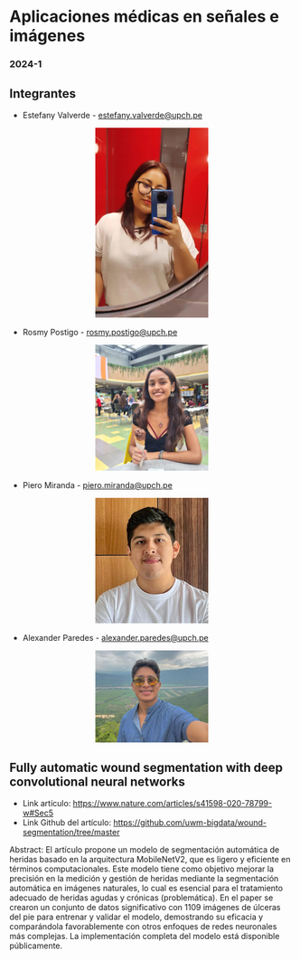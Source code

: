 # Aplicaciones médicas en señales e imágenes
### 2024-1

## Integrantes

- Estefany Valverde - estefany.valverde@upch.pe <br>
<div align="center">
<img src="https://github.com/piero-miranda/apsim/blob/main/Figures/Miembros%20del%20equipo/EV.jpeg" alt="L" width="200"/>
</div>

- Rosmy Postigo - rosmy.postigo@upch.pe <br>
<div align="center">
<img src="https://github.com/piero-miranda/apsim/blob/main/Figures/Miembros%20del%20equipo/RP1.jpeg" alt="L" width="200"/>
</div>

- Piero Miranda - piero.miranda@upch.pe <br>
<div align="center">
<img src="https://github.com/piero-miranda/apsim/blob/main/Figures/Miembros%20del%20equipo/PM.jpeg" alt="L" width="200"/>
</div>

- Alexander Paredes - alexander.paredes@upch.pe <br>
<div align="center">
<img src="https://github.com/piero-miranda/apsim/blob/main/Figures/Miembros%20del%20equipo/AP.png" alt="L" width="200"/>
</div>



## Fully automatic wound segmentation with deep convolutional neural networks
- Link artículo: https://www.nature.com/articles/s41598-020-78799-w#Sec5
- Link Github del artículo: https://github.com/uwm-bigdata/wound-segmentation/tree/master

Abstract:
El artículo propone un modelo de segmentación automática de heridas basado en la arquitectura MobileNetV2, que es ligero y eficiente en términos computacionales. Este modelo tiene como objetivo mejorar la precisión en la medición y gestión de heridas mediante la segmentación automática en imágenes naturales, lo cual es esencial para el tratamiento adecuado de heridas agudas y crónicas (problemática). En el paper se crearon un conjunto de datos significativo con 1109 imágenes de úlceras del pie para entrenar y validar el modelo, demostrando su eficacia y comparándola favorablemente con otros enfoques de redes neuronales más complejas. La implementación completa del modelo está disponible públicamente. 
